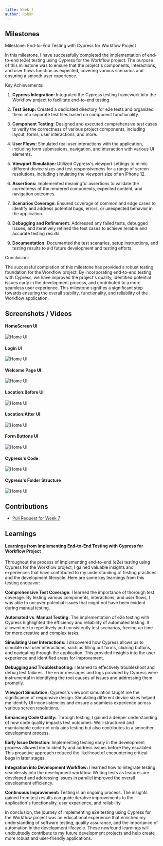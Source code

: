 ```yaml
---
title: Week 7
author: Rohan
---
```


## Milestones
Milestone: End-to-End Testing with Cypress for Workflow Project

In this milestone, I have successfully completed the implementation of end-to-end (e2e) testing using Cypress for the Workflow project. The purpose of this milestone was to ensure that the project's components, interactions, and user flows function as expected, covering various scenarios and ensuring a smooth user experience.

Key Achievements:

1. **Cypress Integration:** Integrated the Cypress testing framework into the Workflow project to facilitate end-to-end testing.

2. **Test Setup:** Created a dedicated directory for e2e tests and organized them into separate test files based on component functionality.

3. **Component Testing:** Designed and executed comprehensive test cases to verify the correctness of various project components, including layout, forms, user interactions, and more.

4. **User Flows:** Simulated real user interactions with the application, including form submissions, navigation, and interaction with various UI elements.

5. **Viewport Simulation:** Utilized Cypress's viewport settings to mimic different device sizes and test responsiveness for a range of screen resolutions, including simulating the viewport size of an iPhone 12.

6. **Assertions:** Implemented meaningful assertions to validate the correctness of the rendered components, expected content, and navigation outcomes.

7. **Scenarios Coverage:** Ensured coverage of common and edge cases to identify and address potential bugs, errors, or unexpected behavior in the application.

8. **Debugging and Refinement:** Addressed any failed tests, debugged issues, and iteratively refined the test cases to achieve reliable and accurate testing results.

9. **Documentation:** Documented the test scenarios, setup instructions, and testing results to aid future development and testing efforts.

Conclusion:

The successful completion of this milestone has provided a robust testing foundation for the Workflow project. By incorporating end-to-end testing with Cypress, we have improved the project's quality, identified potential issues early in the development process, and contributed to a more seamless user experience. This milestone signifies a significant step towards ensuring the overall stability, functionality, and reliability of the Workflow application.

## Screenshots / Videos 
#### HomeScreen UI
![Home UI](../assets/home_UI.png)

#### Login UI 
![Home UI](../assets/Login_UI.png)

#### Welcome Page UI 
![Home UI](../assets/Welcome_UI.png)

#### Location:Before UI 
![Home UI](../assets/Location_before.png)

#### Location:After UI 
![Home UI](../assets/Location_after.png)

#### Form Buttons UI 
![Home UI](../assets/FormButtons_UI.png)

#### Cypress's Code 
![Home UI](../assets/Crypress_Code.png)

#### Cypress's Folder Structure
![Home UI](../assets/Foler_structure.png)
## Contributions

- [Pull Request for Week 7](https://github.com/Rohan27s/pwa-poc/pull/4)

## Learnings

#### Learnings from Implementing End-to-End Testing with Cypress for Workflow Project

Throughout the process of implementing end-to-end (e2e) testing using Cypress for the Workflow project, I gained valuable insights and experiences that have contributed to my understanding of testing practices and the development lifecycle. Here are some key learnings from this testing endeavor:

**Comprehensive Test Coverage:** I learned the importance of thorough test coverage. By testing various components, interactions, and user flows, I was able to uncover potential issues that might not have been evident during manual testing.

**Automated vs. Manual Testing:** The implementation of e2e testing with Cypress highlighted the efficiency and reliability of automated testing. It allowed me to repetitively and consistently test scenarios, freeing up time for more creative and complex tasks.

**Simulating User Interactions:** I discovered how Cypress allows us to simulate real user interactions, such as filling out forms, clicking buttons, and navigating through the application. This provided insights into the user experience and identified areas for improvement.

**Debugging and Troubleshooting:** I learned to effectively troubleshoot and debug test failures. The error messages and logs provided by Cypress were instrumental in identifying the root causes of issues and addressing them promptly.

**Viewport Simulation:** Cypress's viewport simulation taught me the significance of responsive design. Simulating different device sizes helped me identify UI inconsistencies and ensure a seamless experience across various screen resolutions.

**Enhancing Code Quality:** Through testing, I gained a deeper understanding of how code quality impacts test outcomes. Well-structured and maintainable code not only aids testing but also contributes to a smoother development process.

**Early Issue Detection:** Implementing testing early in the development process allowed me to identify and address issues before they escalated. This proactive approach reduced the likelihood of encountering critical bugs in later stages.

**Integration into Development Workflow:** I learned how to integrate testing seamlessly into the development workflow. Writing tests as features are developed and addressing issues in parallel improved the overall development efficiency.

**Continuous Improvement:** Testing is an ongoing process. The insights gained from test results can guide iterative improvements to the application's functionality, user experience, and reliability.

In conclusion, the journey of implementing e2e testing using Cypress for the Workflow project was an educational experience that enriched my understanding of software testing, quality assurance, and the importance of automation in the development lifecycle. These newfound learnings will undoubtedly contribute to my future development projects and help create more robust and user-friendly applications.